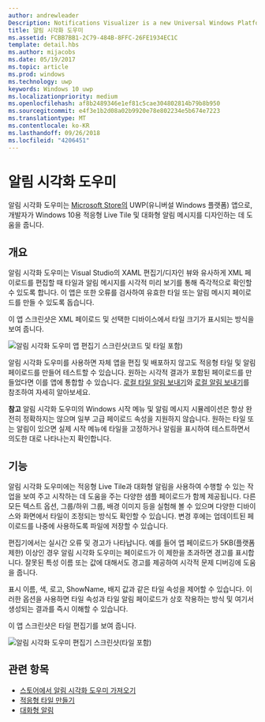 ```yaml
---
author: andrewleader
Description: Notifications Visualizer is a new Universal Windows Platform (UWP) app in the Store that helps developers design adaptive live tiles for Windows 10.
title: 알림 시각화 도우미
ms.assetid: FCBB7BB1-2C79-484B-8FFC-26FE1934EC1C
template: detail.hbs
ms.author: mijacobs
ms.date: 05/19/2017
ms.topic: article
ms.prod: windows
ms.technology: uwp
keywords: Windows 10 uwp
ms.localizationpriority: medium
ms.openlocfilehash: af8b2489346e1ef81c5cae304802814b79b8b950
ms.sourcegitcommit: e4f3e1b2d08a02b9920e78e802234e5b674e7223
ms.translationtype: MT
ms.contentlocale: ko-KR
ms.lasthandoff: 09/26/2018
ms.locfileid: "4206451"
---
```

# <a name="notifications-visualizer"></a>알림 시각화 도우미

 


알림 시각화 도우미는 [Microsoft Store의](https://www.microsoft.com/store/apps/notifications-visualizer/9nblggh5xsl1) UWP(유니버설 Windows 플랫폼) 앱으로, 개발자가 Windows 10용 적응형 Live Tile 및 대화형 알림 메시지를 디자인하는 데 도움을 줍니다.


## <a name="overview"></a>개요

알림 시각화 도우미는 Visual Studio의 XAML 편집기/디자인 뷰와 유사하게 XML 페이로드를 편집할 때 타일과 알림 메시지를 시각적 미리 보기를 통해 즉각적으로 확인할 수 있도록 합니다. 이 앱은 또한 오류를 검사하여 유효한 타일 또는 알림 메시지 페이로드를 만들 수 있도록 돕습니다.

이 앱 스크린샷은 XML 페이로드 및 선택한 디바이스에서 타일 크기가 표시되는 방식을 보여 줍니다.

![알림 시각화 도우미 앱 편집기 스크린샷(코드 및 타일 포함)](images/notif-visualizer-001.png)

 

알림 시각화 도우미를 사용하면 자체 앱을 편집 및 배포하지 않고도 적응형 타일 및 알림 페이로드를 만들어 테스트할 수 있습니다. 원하는 시각적 결과가 포함된 페이로드를 만들었다면 이를 앱에 통합할 수 있습니다. [로컬 타일 알림 보내기](sending-a-local-tile-notification.md)와 [로컬 알림 보내기](send-local-toast.md)를 참조하여 자세히 알아보세요.

**참고**   알림 시각화 도우미의 Windows 시작 메뉴 및 알림 메시지 시뮬레이션은 항상 완전히 정확하지는 않으며 일부 고급 페이로드 속성을 지원하지 않습니다. 원하는 타일 또는 알림이 있으면 실제 시작 메뉴에 타일을 고정하거나 알림을 표시하여 테스트하면서 의도한 대로 나타나는지 확인합니다.

 

## <a name="features"></a>기능

알림 시각화 도우미에는 적응형 Live Tile과 대화형 알림을 사용하여 수행할 수 있는 작업을 보여 주고 시작하는 데 도움을 주는 다양한 샘플 페이로드가 함께 제공됩니다. 다른 모든 텍스트 옵션, 그룹/하위 그룹, 배경 이미지 등을 실험해 볼 수 있으며 다양한 디바이스와 화면에서 타일이 조정되는 방식도 확인할 수 있습니다. 변경 후에는 업데이트된 페이로드를 나중에 사용하도록 파일에 저장할 수 있습니다.

편집기에서는 실시간 오류 및 경고가 나타납니다. 예를 들어 앱 페이로드가 5KB(플랫폼 제한) 이상인 경우 알림 시각화 도우미는 페이로드가 이 제한을 초과하면 경고를 표시합니다. 잘못된 특성 이름 또는 값에 대해서도 경고를 제공하여 시각적 문제 디버깅에 도움을 줍니다.

표시 이름, 색, 로고, ShowName, 배지 값과 같은 타일 속성을 제어할 수 있습니다. 이러한 옵션을 사용하면 타일 속성과 타일 알림 페이로드가 상호 작용하는 방식 및 여기서 생성되는 결과를 즉시 이해할 수 있습니다.

이 앱 스크린샷은 타일 편집기를 보여 줍니다.

![알림 시각화 도우미 편집기 스크린샷(타일 포함)](images/notif-visualizer-004.png)

 

## <a name="related-topics"></a>관련 항목

* [스토어에서 알림 시각화 도우미 가져오기](https://www.microsoft.com/store/apps/notifications-visualizer/9nblggh5xsl1)
* [적응형 타일 만들기](create-adaptive-tiles.md)
* [대화형 알림](adaptive-interactive-toasts.md)